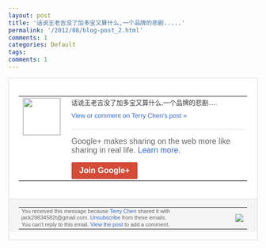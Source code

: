 ```yaml
---
layout: post
title: '话说王老吉没了加多宝又算什么,一个品牌的悲剧.....'
permalink: '/2012/08/blog-post_2.html'
comments: 1
categories: Default
tags: 
comments: 1
---
```

<div style="border:solid 1px #dfdfdf;color:#686868;font:13px Arial"><div style="background-color:#fff;padding:20px;"><table cellpadding="0" cellspacing="0"><tr><td style="padding-right:15px;vertical-align:top"><a href="https://plus.google.com/_/notifications/emlink?emrecipient=110200756825219614165&amp;emid=CKiDqL6SybECFYhEcAodsBYAAA&amp;path=%2F108643996575278738906&amp;dt=1343917409308&amp;uob=8"><img height="75" src="https://lh3.googleusercontent.com/-KKRGTyJ5Bl0/AAAAAAAAAAI/AAAAAAAAEEY/jllxqER5dCk/s75-c-k-a/photo.jpg" style="border:solid 1px #cccccc;" width="75"/></a></td><td style="width:578px;color:#333;font:13px Arial;vertical-align:top;"><div style="padding-bottom:10px">话说王老吉没了加多宝又算什么,一个品牌的<wbr/>悲剧.....</div><a href="https://plus.google.com/_/notifications/emlink?emrecipient=110200756825219614165&amp;emid=CKiDqL6SybECFYhEcAodsBYAAA&amp;path=%2F108643996575278738906%2Fposts%2FC5AfkQXzQqv%3Fgpinv%3DAMIXal_N-9G_aPS_r7h5SzTdvAYbOR9Z2amU_WBxtIvc8AprkdKgVPwo2DazDWDIsoRdAdsKLM2jiCHVTdvkIMidbaxHxD9YhAdDcvYKbKuZ1FlsF9u_b-I&amp;dt=1343917409308&amp;uob=8" style="color:#3366CC;text-decoration:none;">View or comment on Terry Chen's post »</a><div style="margin-top:20px;border-top:solid 1px #dfdfdf"><div style="padding:15px 0;color:#686868;font:16px Arial;">Google+ makes sharing on the web more like sharing in real life. <a href="http://www.google.com/+/learnmore/" style="color:#3366CC;text-decoration:none;">Learn more</a>.</div><a href="https://plus.google.com/_/notifications/emlink?emrecipient=110200756825219614165&amp;emid=CKiDqL6SybECFYhEcAodsBYAAA&amp;path=%2F%3Fgpinv%3DAMIXal_N-9G_aPS_r7h5SzTdvAYbOR9Z2amU_WBxtIvc8AprkdKgVPwo2DazDWDIsoRdAdsKLM2jiCHVTdvkIMidbaxHxD9YhAdDcvYKbKuZ1FlsF9u_b-I&amp;dt=1343917409308&amp;uob=8" style="display:inline-block;padding:7px 15px;background-color:#d44b38; color:#fff;font-size:16px; font-weight:bold;border-radius:2px;-webkit-border-radius:2px; -moz-border-radius:2px;border:solid 1px #c43b28; white-space:nowrap;text-decoration:none">Join Google+</a></div></td></tr></table></div><div style="border-top:solid 1px #dfdfdf;padding:0 20px; background-color:#f5f5f5"><table cellpadding="0" cellspacing="0" style="height:50px"><tbody><tr><td style="vertical-align:middle;width:100%; color:#636363;font:11px Arial; line-height:120%">You received this message because <a href="https://plus.google.com/_/notifications/emlink?emrecipient=110200756825219614165&amp;emid=CKiDqL6SybECFYhEcAodsBYAAA&amp;path=%2F108643996575278738906%3Fgpinv%3DAMIXal_N-9G_aPS_r7h5SzTdvAYbOR9Z2amU_WBxtIvc8AprkdKgVPwo2DazDWDIsoRdAdsKLM2jiCHVTdvkIMidbaxHxD9YhAdDcvYKbKuZ1FlsF9u_b-I&amp;dt=1343917409308&amp;uob=8" style="color:#3366CC;text-decoration:none;">Terry Chen</a> shared it with jack29834582t@gmail.com. <a href="https://plus.google.com/_/notifications/emlink?emrecipient=110200756825219614165&amp;emid=CKiDqL6SybECFYhEcAodsBYAAA&amp;path=%2F_%2Fnonplus%2Femailsettings%3Fgpinv%3DAMIXal_N-9G_aPS_r7h5SzTdvAYbOR9Z2amU_WBxtIvc8AprkdKgVPwo2DazDWDIsoRdAdsKLM2jiCHVTdvkIMidbaxHxD9YhAdDcvYKbKuZ1FlsF9u_b-I%26est%3DADH5u8VmPDZbXcB3LvTu8oDuJAooyCFyDA4G5yArRg7_hk4Prz9fBrGz8-HJPFovw6IG-2TxO7VmWAcVL2PwAz-mOUrXdcmh1iHiQbmraO-jxtIDvT7dxH22YmU7NPU5JsYB0HNLygnoitR5_vsGmQAo4i9_7BNAnw&amp;dt=1343917409308&amp;uob=8" style="color:#3366CC;text-decoration:none;">Unsubscribe</a> from these emails.<br/>You can't reply to this email. <a href="https://plus.google.com/_/notifications/emlink?emrecipient=110200756825219614165&amp;emid=CKiDqL6SybECFYhEcAodsBYAAA&amp;path=%2F108643996575278738906%2Fposts%2FC5AfkQXzQqv%3Fgpinv%3DAMIXal_N-9G_aPS_r7h5SzTdvAYbOR9Z2amU_WBxtIvc8AprkdKgVPwo2DazDWDIsoRdAdsKLM2jiCHVTdvkIMidbaxHxD9YhAdDcvYKbKuZ1FlsF9u_b-I&amp;dt=1343917409308&amp;uob=8" style="color:#3366CC;text-decoration:none;">View the post</a> to add a comment.<br/></td><td><img src="https://ssl.gstatic.com/s2/oz/images/notifications/logo/google-plus-6617a72bb36cc548861652780c9e6ff1.png"/></td></tr></tbody></table></div></div>